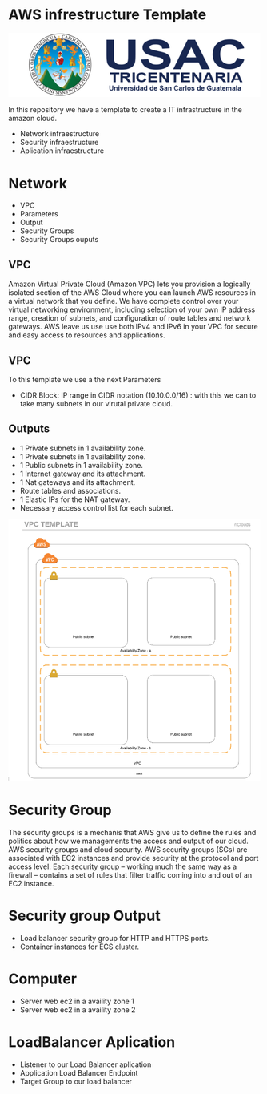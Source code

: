 # AWS infrestructure Template

![Alt text](/images/usac.png?raw=true "Logo de usac")

In this repository we have a template to create a IT infrastructure in the amazon cloud. 
  - Network infraestructure
  - Security infraestructure 
  - Aplication infraestructure

# Network
  - VPC
  - Parameters
  - Output
  - Security Groups
  - Security Groups ouputs

## VPC
Amazon Virtual Private Cloud (Amazon VPC) lets you provision a logically isolated section of the AWS Cloud where you can launch AWS resources in a virtual network that you define. We have complete control over your virtual networking environment, including selection of your own IP address range, creation of subnets, and configuration of route tables and network gateways. 
AWS leave us use use both IPv4 and IPv6 in your VPC for secure and easy access to resources and applications.


## VPC 
To this template we use a the next Parameters   

- CIDR Block: IP range in CIDR notation (10.10.0.0/16) : with this we can to take many subnets in our virutal private cloud. 

## Outputs
  - 1 Private subnets in 1 availability zone.
  - 1 Private subnets in 1 availability zone.
  - 1 Public subnets in 1 availability zone.
  - 1 Internet gateway and its attachment.
  - 1 Nat gateways and its attachment.
  - Route tables and associations.
  - 1 Elastic IPs for the NAT gateway.
  - Necessary access control list for each subnet.

![Alt text](images/template.PNG?raw=true "VPC template")

# Security Group
The security groups is a mechanis that AWS give us to define the rules and politics about how we managements the access and output of our cloud. 
AWS security groups and cloud security. AWS security groups (SGs) are associated with EC2 instances and provide security at the protocol and port access level. Each security group – working much the same way as a firewall – contains a set of rules that filter traffic coming into and out of an EC2 instance.


# Security group Output
  - Load balancer security group for HTTP and HTTPS ports.
  - Container instances for ECS cluster.

# Computer 
  - Server web ec2 in a availity zone 1
  - Server web ec2 in a availity zone 2

# LoadBalancer Aplication
  - Listener to our Load Balancer aplication
  - Application Load Balancer Endpoint
  - Target Group to our load balancer